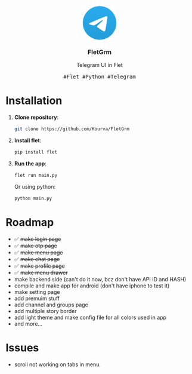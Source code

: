 <div align="center">
    <img align="center" src="https://raw.githubusercontent.com/Kourva/FletGrm/main/assets/icon.png" width=90 />
    <h3><b>FletGrm</b></h3>
    <p>Telegram UI in Flet</p>
    <kbd>#Flet #Python #Telegram</kbd>
</div>

# Installation
1. **Clone repository**:
    ```bash
    git clone https://github.com/Kourva/FletGrm
    ```
2. **Install flet**:
    ```bash
    pip install flet
    ```
3. **Run the app**:
    ```bash
    flet run main.py
    ```
    Or using python:
    ```bash
    python main.py
    ```

# Roadmap
+ ✅ ~~make login page~~ 
+ ✅ ~~make otp page~~
+ ✅ ~~make menu page~~
+ ✅ ~~make chat page~~
+ ✅ ~~make profile page~~
+ ✅ ~~make menu drawer~~
+ make backend side (can't do it now, bcz don't have API ID and HASH)
+ compile and make app for android (don't have iphone to test it)
+ make setting page
+ add premuim stuff
+ add channel and groups page
+ add multiple story border
+ add light theme and make config file for all colors used in app
+ and more...

# Issues
+ scroll not working on tabs in menu.
